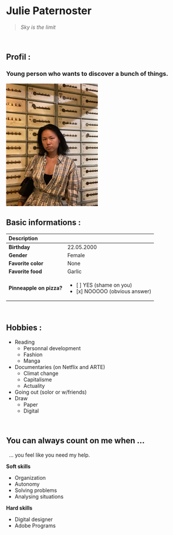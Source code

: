 # Julie Paternoster  
> *Sky is the limit*  

&nbsp;
&nbsp;
&nbsp;
## Profil :  
### Young person who wants to discover a bunch of things. 

<img src="./links/2.jpg" width="250 px"/>  
&nbsp; 
&nbsp; 

## Basic informations :  
| Description |  |
| :------------ | ------------ |
| **Birthday** | 22.05.2000 |
| **Gender** | Female |
| **Favorite color** | None |
| **Favorite food** | Garlic |
| **Pinneapple on pizza?** |  <ul><li> [ ] YES (shame on you) </li> <li> [x] NOOOOO (obvious answer) </li></ul> |  

&nbsp;
&nbsp;
&nbsp;
## Hobbies :  
* Reading  
    * Personnal development
    * Fashion
    * Manga
* Documentaries (on Netflix and ARTE)  
    * Climat change  
    * Capitalisme  
    * Actuality  
* Going out (solor or w/friends)  
* Draw  
    * Paper  
    * Digital  

&nbsp;
&nbsp;
&nbsp;
## You can always count on me when ...  

&nbsp;
... you feel like you need my help.  

**Soft skills**  
- Organization  
- Autonomy  
- Solving problems  
- Analysing situations  

**Hard skills** 
- Digital designer  
- Adobe Programs  

&nbsp;
&nbsp;
&nbsp;